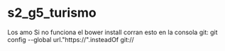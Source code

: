 # s2_g5_turismo
Los amo
Si no funciona el bower install corran esto en la consola git: git config --global url."https://".insteadOf git://
